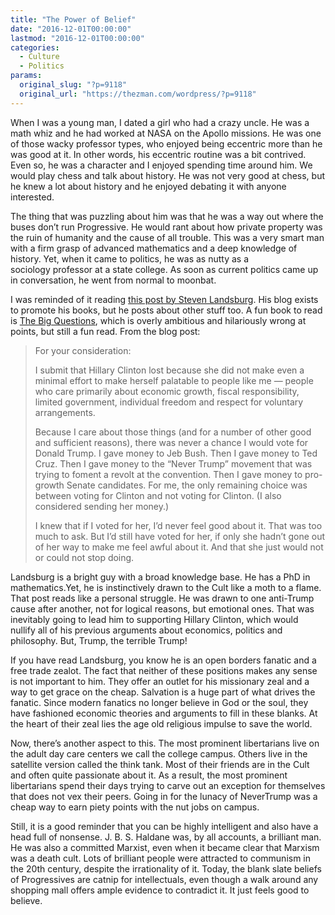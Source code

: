 ```yaml
---
title: "The Power of Belief"
date: "2016-12-01T00:00:00"
lastmod: "2016-12-01T00:00:00"
categories:
  - Culture
  - Politics
params:
  original_slug: "?p=9118"
  original_url: "https://thezman.com/wordpress/?p=9118"
---
```


When I was a young man, I dated a girl who had a crazy uncle. He was a
math whiz and he had worked at NASA on the Apollo missions. He was one
of those wacky professor types, who enjoyed being eccentric more than he
was good at it. In other words, his eccentric routine was a bit
contrived. Even so, he was a character and I enjoyed spending time
around him. We would play chess and talk about history. He was not very
good at chess, but he knew a lot about history and he enjoyed debating
it with anyone interested.

The thing that was puzzling about him was that he was a way out where
the buses don’t run Progressive. He would rant about how private
property was the ruin of humanity and the cause of all trouble. This was
a very smart man with a firm grasp of advanced mathematics and a deep
knowledge of history. Yet, when it came to politics, he was as nutty as
a sociology professor at a state college. As soon as current politics
came up in conversation, he went from normal to moonbat.

I was reminded of it reading
<a href="http://www.thebigquestions.com/2016/11/27/why-she-lost/"
target="_blank">this post by Steven Landsburg</a>. His blog exists to
promote his books, but he posts about other stuff too. A fun book to
read is <a
href="https://www.amazon.com/Big-Questions-Philosophy-Mathematics-Economics/dp/143914821X"
target="_blank">The Big Questions</a>, which is overly ambitious and
hilariously wrong at points, but still a fun read. From the blog post:

> For your consideration:
>
> I submit that Hillary Clinton lost because she did not make even a
> minimal effort to make herself palatable to people like me — people
> who care primarily about economic growth, fiscal responsibility,
> limited government, individual freedom and respect for voluntary
> arrangements.
>
> Because I care about those things (and for a number of other good and
> sufficient reasons), there was never a chance I would vote for Donald
> Trump. I gave money to Jeb Bush. Then I gave money to Ted Cruz. Then I
> gave money to the “Never Trump” movement that was trying to foment a
> revolt at the convention. Then I gave money to pro-growth Senate
> candidates. For me, the only remaining choice was between voting for
> Clinton and not voting for Clinton. (I also considered sending her
> money.)
>
> I knew that if I voted for her, I’d never feel good about it. That was
> too much to ask. But I’d still have voted for her, if only she hadn’t
> gone out of her way to make me feel awful about it. And that she just
> would not or could not stop doing.

Landsburg is a bright guy with a broad knowledge base. He has a PhD in
mathematics.Yet, he is instinctively drawn to the Cult like a moth to a
flame. That post reads like a personal struggle. He was drawn to one
anti-Trump cause after another, not for logical reasons, but emotional
ones. That was inevitably going to lead him to supporting Hillary
Clinton, which would nullify all of his previous arguments about
economics, politics and philosophy. But, Trump, the terrible Trump!

If you have read Landsburg, you know he is an open borders fanatic and a
free trade zealot. The fact that neither of these positions makes any
sense is not important to him. They offer an outlet for his missionary
zeal and a way to get grace on the cheap. Salvation is a huge part of
what drives the fanatic. Since modern fanatics no longer believe in God
or the soul, they have fashioned economic theories and arguments to fill
in these blanks. At the heart of their zeal lies the age old religious
impulse to save the world.

Now, there’s another aspect to this. The most prominent libertarians
live on the adult day care centers we call the college campus. Others
live in the satellite version called the think tank. Most of their
friends are in the Cult and often quite passionate about it. As a
result, the most prominent libertarians spend their days trying to carve
out an exception for themselves that does not vex their peers. Going in
for the lunacy of NeverTrump was a cheap way to earn piety points with
the nut jobs on campus.

Still, it is a good reminder that you can be highly intelligent and also
have a head full of nonsense. J. B. S. Haldane was, by all accounts, a
brilliant man. He was also a committed Marxist, even when it became
clear that Marxism was a death cult. Lots of brilliant people were
attracted to communism in the 20th century, despite the irrationality of
it. Today, the blank slate beliefs of Progressives are catnip for
intellectuals, even though a walk around any shopping mall offers ample
evidence to contradict it. It just feels good to believe.

 
